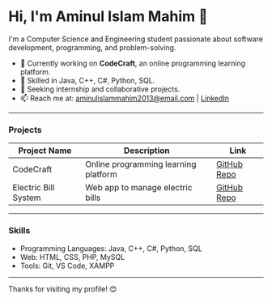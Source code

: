 # Hi, I'm Aminul Islam Mahim 👋

I'm a Computer Science and Engineering student passionate about software development, programming, and problem-solving.

- 🔭 Currently working on **CodeCraft**, an online programming learning platform.
- 🌱 Skilled in Java, C++, C#, Python, SQL.
- 💼 Seeking internship and collaborative projects.
- 📫 Reach me at: [aminulislammahim2013@email.com](mailto:aminulislammahim2013@email.com) | [LinkedIn](https://www.linkedin.com/in/aminul-islam-mahim/)

---

### Projects

| Project Name      | Description                                | Link                                      |
|-------------------|--------------------------------------------|-------------------------------------------|
| CodeCraft         | Online programming learning platform       | [GitHub Repo](https://github.com/yourrepo) |
| Electric Bill System | Web app to manage electric bills           | [GitHub Repo](https://github.com/yourrepo) |

---

### Skills

- Programming Languages: Java, C++, C#, Python, SQL  
- Web: HTML, CSS, PHP, MySQL  
- Tools: Git, VS Code, XAMPP  

---

Thanks for visiting my profile! 😊
